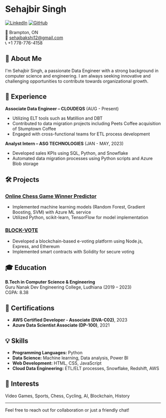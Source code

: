 # Sehajbir Singh

[![LinkedIn](https://img.shields.io/badge/LinkedIn-blue?style=flat-square&logo=linkedin&logoColor=white)](https://linkedin.com/in/sehajbir-singh-542b34207/)
[![GitHub](https://img.shields.io/badge/GitHub-black?style=flat-square&logo=github&logoColor=white)](https://github.com/Sehajbirsingh)

📍 Brampton, ON  
📧 [sehajbakshi12@gmail.com](mailto:sehajbakshi12@gmail.com)  
📞 +1 778-776-4158  

## 👋 About Me

I'm Sehajbir Singh, a passionate Data Engineer with a strong background in computer science and engineering. I am always seeking innovative and challenging opportunities to contribute towards organizational growth.

## 💼 Experience

**Associate Data Engineer – CLOUDEQS** (AUG - Present)  
- Utilizing ELT tools such as Matillion and DBT
- Contributed to data migration projects including Peets Coffee acquisition of Stumptown Coffee
- Engaged with cross-functional teams for ETL process development

**Analyst Intern – ASG TECHNOLOGIES** (JAN - MAY, 2023)  
- Developed sales KPIs using SQL, Python, and Snowflake
- Automated data migration processes using Python scripts and Azure Blob storage

## 🛠️ Projects

### [Online Chess Game Winner Predictor](https://github.com/Sehajbirsingh/chess-winner-predictor)
- Implemented machine learning models (Random Forest, Gradient Boosting, SVM) with Azure ML service
- Utilized Python, scikit-learn, TensorFlow for model implementation

### [BLOCK-VOTE](https://github.com/Sehajbirsingh/block-vote)
- Developed a blockchain-based e-voting platform using Node.js, Express, and Ethereum
- Implemented smart contracts with Solidity for secure voting

## 🎓 Education

**B.Tech in Computer Science & Engineering**  
Guru Nanak Dev Engineering College, Ludhiana (2019 – 2023)  
CGPA: 8.38

## 🏅 Certifications

- **AWS Certified Developer - Associate (DVA-C02)**, 2023
- **Azure Data Scientist Associate (DP-100)**, 2021

## 💡 Skills

- **Programming Languages:** Python
- **Data Science:** Machine learning, Data analysis, Power BI
- **Web Development:** HTML, CSS, JavaScript
- **Cloud Data Engineering:** ETL/ELT processes, Snowflake, Redshift, AWS

## 🎯 Interests

Video Games, Sports, Chess, Cycling, AI, Blockchain, History

---

Feel free to reach out for collaboration or just a friendly chat!



